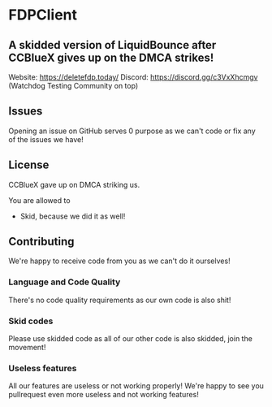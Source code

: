 # FDPClient
## A skidded version of LiquidBounce after CCBlueX gives up on the DMCA strikes!

Website: https://deletefdp.today/
Discord: https://discord.gg/c3VxXhcmgv (Watchdog Testing Community on top) 

## Issues
Opening an issue on GitHub serves 0 purpose as we can't code or fix any of the issues we have!

## License
CCBlueX gave up on DMCA striking us.

You are allowed to
- Skid, because we did it as well!

## Contributing
We're happy to receive code from you as we can't do it ourselves!

### Language and Code Quality
There's no code quality requirements as our own code is also shit!

### Skid codes
Please use skidded code as all of our other code is also skidded, join the movement!

### Useless features
All our features are useless or not working properly! We're happy to see you pullrequest even more useless and not working features!
